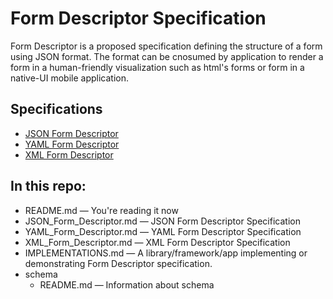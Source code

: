 Form Descriptor Specification
=============================

Form Descriptor is a proposed specification defining the structure of a
form using JSON format. The format can be cnosumed by application to
render a form in a human-friendly visualization such as html's forms or
form in a native-UI mobile application.

## Specifications

* [JSON Form Descriptor](#)
* [YAML Form Descriptor](#)
* [XML Form Descriptor](#)

## In this repo:

* README.md &mdash; You're reading it now
* JSON_Form_Descriptor.md &mdash; JSON Form Descriptor Specification
* YAML_Form_Descriptor.md &mdash; YAML Form Descriptor Specification
* XML_Form_Descriptor.md &mdash; XML Form Descriptor Specification
* IMPLEMENTATIONS.md &mdash; A library/framework/app implementing or
  demonstrating Form Descriptor specification.
* schema
  * README.md &mdash; Information about schema
